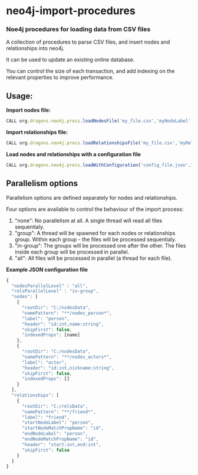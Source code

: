 # neo4j-import-procedures
### Noe4j procedures for loading data from CSV files

A collection of procedures to parse CSV files, and insert nodes and relationships into neo4j.

It can be used to update an existing online database.

You can control the size of each transaction, and add indexing on the relevant properties to improve performance.

## Usage:

**Import nodes file:**

```javascript
CALL org.dragons.neo4j.procs.loadNodesFile('my_file.csv','myNodeLabel','name1:type1,name2:type2',false,1000,[name1])
```

**Import relationships file:**

```javascript
CALL org.dragons.neo4j.procs.loadRelationshipsFile('my_file.csv','myRelLabel','startNodeLabel','endNodeLabel','startNodeProperty','endNodeProperty','start:int,end:string,name1:type1,name2:type2',false,1000)
```

**Load nodes and relationships with a configuration file**

```javascript
CALL org.dragons.neo4j.procs.loadWithConfiguration('config_file.json',10000)
```

## Parallelism options
Parallelism options are defined separately for nodes and relationships.

Four options are available to control the behaviour of the import process:
  1. "none": No parallelism at all. A single thread will read all files sequentialy.
  2. "group": A thread will be spawned for each nodes or relationships group. Within each group - the files will be processed           sequentialy.
  3. "in-group": The groups will be processed one after the other. The files inside each group will be processed in parallel.
  4. "all": All files will be processed in parallel (a thread for each file).

**Example JSON configuration file**

```javascript
{
  "nodesParallelLevel" : "all",
  "relsParallelLevel" : "in-group",
  "nodes": [
    {
      "rootDir": "C:/nodesData",
      "namePattern": "**/nodes_person*",
      "label": "person",
      "header": "id:int,name:string",
      "skipFirst": false,
      "indexedProps": [name]
    },
    {
      "rootDir": "C:/nodesData",
      "namePattern": "**/nodes_actors*",
      "label": "actor",
      "header": "id:int,nickname:string",
      "skipFirst": false,
      "indexedProps": []
    }
  ],
  "relationships": [
    {
      "rootDir": "C:/relsData",
      "namePattern": "**/friend*",
      "label": "friend",
      "startNodeLabel": "person",
      "startNodeMatchPropName": "id",
      "endNodeLabel": "person",
      "endNodeMatchPropName": "id",
      "header": "start:int,end:int",
      "skipFirst": false
    }
  ]
}
```
